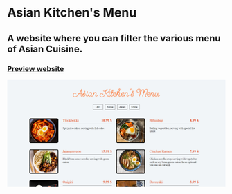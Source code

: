 # Asian Kitchen's Menu 
## A website where you can filter the various menu of Asian Cuisine. 
### [Preview website](https://milyazkamil.github.io/Asian-Kitchens-Menu/)
![](./src/assets/images/readme-image.png)
